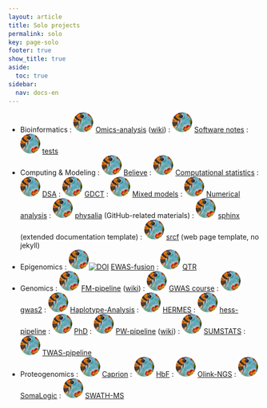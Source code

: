 ```yaml
---
layout: article
title: Solo projects
permalink: solo
key: page-solo
footer: true
show_title: true
aside:
  toc: true
sidebar:
  nav: docs-en
---
```


- Bioinformatics
  : [![](bees.svg)](https://github.com/jinghuazhao/Omics-analysis) [Omics-analysis](https://jinghuazhao.github.io/Omics-analysis/) ([wiki](https://github.com/jinghuazhao/Omics-analysis/wiki))
  : [![](bees.svg)](https://github.com/jinghuazhao/software-notes) [Software notes](https://jinghuazhao.github.io/software-notes/)
  : [![](bees.svg)](https://github.com/jinghuazhao/tests) [tests](https://jinghuazhao.github.io/tests/)
- Computing & Modeling
  : [![](bees.svg)](https://github.com/jinghuazhao/Believe) [Believe](https://jinghuazhao.github.io/Believe/)
  : [![](bees.svg)](https://github.com/jinghuazhao/Computational-Statistics) [Computational statistics](https://jinghuazhao.github.io/Computational-Statistics/)
  : [![](bees.svg)](https://github.com/jinghuazhao/DSA) [DSA](https://jinghuazhao.github.io/DSA/)
  : [![](bees.svg)](https://github.com/jinghuazhao/GDCT) [GDCT](https://jinghuazhao.github.io/GDCT/)
  : [![](bees.svg)](https://github.com/jinghuazhao/Mixed-Models) [Mixed models](https://jinghuazhao.github.io/Mixed-Models/)
  : [![](bees.svg)](https://github.com/jinghuazhao/Numerical-Analysis) [Numerical analysis](https://jinghuazhao.github.io/Numerical-Analysis/)
  : [![](bees.svg)](https://github.com/jinghuazhao/physalia) [physalia](https://jinghuazhao.github.io/physalia/) (GitHub-related materials)
  : [![](bees.svg)](https://github.com/jinghuazhao/sphinx) [sphinx](https://jinghuazhao.github.io/sphinx/) (extended documentation template)
  : [![](bees.svg)](https://github.com/jinghuazhao/srcf) [srcf](https://jinghuazhao.github.io/srcf/) (web page template, no jekyll)
- Epigenomics
  : [![](bees.svg)](https://github.com/jinghuazhao/EWAS-fusion)[![DOI](https://zenodo.org/badge/DOI/10.5281/zenodo.5069993.svg)](https://zenodo.org/record/5069993) [EWAS-fusion](https://jinghuazhao.github.io/EWAS-fusion/)
  : [![](bees.svg)](https://github.com/jinghuazhao/QTR) [QTR](https://jinghuazhao.github.io/QTR/)
- Genomics
  : [![](bees.svg)](https://github.com/jinghuazhao/FM-pipeline) [FM-pipeline](https://jinghuazhao.github.io/FM-pipeline/) ([wiki](https://github.com/jinghuazhao/FM-pipeline/wiki))
  : [![](bees.svg)](https://github.com/jinghuazhao/GWAS-course) [GWAS course](https://jinghuazhao.github.io/GWAS-course/)
  : [![](bees.svg)](https://github.com/jinghuazhao/gwas2) [gwas2](https://jinghuazhao.github.io/gwas2)
  : [![](bees.svg)](https://github.com/jinghuazhao/Haplotype-Analysis) [Haplotype-Analysis](https://jinghuazhao.github.io/Haplotype-Analysis)
  : [![](bees.svg)](https://github.com/jinghuazhao/HERMES) [HERMES](https://jinghuazhao.github.io/HERMES)
  : [![](bees.svg)](https://github.com/jinghuazhao/hess-pipeline) [hess-pipeline](https://jinghuazhao.github.io/hess-pipeline/)
  : [![](bees.svg)](https://github.com/jinghuazhao/PhD) [PhD](https://jinghuazhao.github.io/PhD/)
  : [![](bees.svg)](https://github.com/jinghuazhao/PW-pipeline) [PW-pipeline](https://jinghuazhao.github.io/PW-pipeline/) ([wiki](https://github.com/jinghuazhao/PW-pipeline/wiki))
  : [![](bees.svg)](https://github.com/jinghuazhao/SUMSTATS) [SUMSTATS](https://jinghuazhao.github.io/SUMSTATS/)
  : [![](bees.svg)](https://github.com/jinghuazhao/TWAS-pipeline) [TWAS-pipeline](https://jinghuazhao.github.io/TWAS-pipeline/)
- Proteogenomics
  : [![](bees.svg)](https://github.com/jinghuazhao/Caprion) [Caprion](https://jinghuazhao.github.io/Caprion/)
  : [![](bees.svg)](https://github.com/jinghuazhao/HbF) [HbF](https://jinghuazhao.github.io/HbF/)
  : [![](bees.svg)](https://github.com/jinghuazhao/Olink-NGS) [Olink-NGS](https://jinghuazhao.github.io/Olink-NGS/)
  : [![](bees.svg)](https://github.com/jinghuazhao/SomaLogic) [SomaLogic](https://jinghuazhao.github.io/SomaLogic/)
  : [![](bees.svg)](https://github.com/jinghuazhao/SWATH-MS) [SWATH-MS](https://jinghuazhao.github.io/SWATH-MS/)
